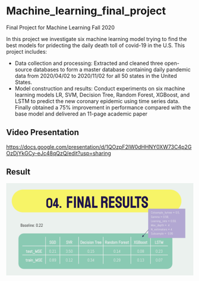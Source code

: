 # Machine_learning_final_project
Final Project for Machine Learning Fall 2020

In this project we investigate six machine learning model trying to find the best models for pridecting the daily death toll of covid-19 in the U.S. This project includes:
-	Data collection and processing: Extracted and cleaned three open-source databases to form a master database containing daily pandemic data from 2020/04/02 to 2020/11/02 for all 50 states in the United States.
- Model construction and results: Conduct experiments on six machine learning models LR, SVM, Decision Tree, Random Forest, XGBoost, and LSTM to predict the new coronary epidemic using time series data. Finally obtained a 75% improvement in performance compared with the base model and delivered an 11-page academic paper


## Video Presentation
https://docs.google.com/presentation/d/1QOzpF2lW0dHHNY0XW73C4p2GOzDjYkGCy-eJc48qQzQ/edit?usp=sharing
## Result
![readme_pic](./result.png)
